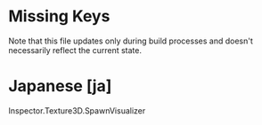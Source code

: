 # Missing Keys
Note that this file updates only during build processes and doesn't necessarily reflect the current state.

# Japanese [ja]
Inspector.Texture3D.SpawnVisualizer  


